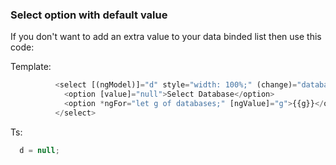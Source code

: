 ### Select option with default value

If you don't want to add an extra value to your data binded list then use this code:

Template:
```ts
          <select [(ngModel)]="d" style="width: 100%;" (change)="databaseChange($event.target.value)">
            <option [value]="null">Select Database</option>
            <option *ngFor="let g of databases;" [ngValue]="g">{{g}}</option>
          </select>
```
Ts:
```ts
  d = null;
```
